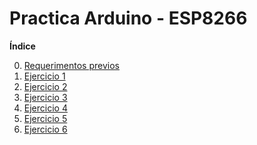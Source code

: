 <h1>Practica Arduino - ESP8266</h1>

**Índice**

0. [Requerimentos previos](RequisitosPrevios.md)
1. [Ejercicio 1](Ejercicio1.md)
2. [Ejercicio 2](Ejercicio2.md)
3. [Ejercicio 3](Ejercicio3.md)
4. [Ejercicio 4](Ejercicio4.md)
5. [Ejercicio 5](Ejercicio5.md)
6. [Ejercicio 6](Ejercicio6.md)
